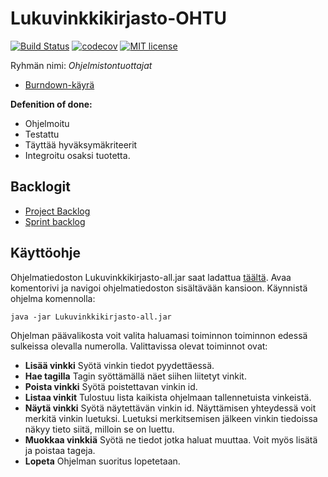 # Lukuvinkkikirjasto-OHTU
[![Build Status](https://travis-ci.org/tattimus/Lukuvinkkikirjasto-OHTU.svg?branch=master)](https://travis-ci.org/tattimus/Lukuvinkkikirjasto-OHTU)
[![codecov](https://codecov.io/gh/tattimus/Lukuvinkkikirjasto-OHTU/branch/master/graph/badge.svg)](https://codecov.io/gh/tattimus/Lukuvinkkikirjasto-OHTU)
[![MIT license](https://img.shields.io/github/license/tattimus/Lukuvinkkikirjasto-OHTU.svg)](LICENSE)


Ryhmän nimi: *Ohjelmistontuottajat*

* [Burndown-käyrä](https://docs.google.com/spreadsheets/d/1F60Hm_2pOSuHzeR_-toV5Pt2lhebRR9-kvPmpjvZurc/edit?usp=sharing)

**Defenition of done:**
* Ohjelmoitu
* Testattu
* Täyttää hyväksymäkriteerit
* Integroitu osaksi tuotetta. 

## Backlogit

* [Project 
Backlog](https://github.com/tattimus/Lukuvinkkikirjasto-OHTU/projects/2)
* [Sprint 
backlog](https://github.com/tattimus/Lukuvinkkikirjasto-OHTU/projects/1)

## Käyttöohje

Ohjelmatiedoston Lukuvinkkikirjasto-all.jar saat ladattua [täältä](https://github.com/tattimus/Lukuvinkkikirjasto-OHTU/releases).
Avaa komentorivi ja navigoi ohjelmatiedoston sisältävään kansioon. Käynnistä ohjelma komennolla:
```
java -jar Lukuvinkkikirjasto-all.jar
```

Ohjelman päävalikosta voit valita haluamasi toiminnon toiminnon edessä sulkeissa olevalla numerolla. Valittavissa olevat toiminnot ovat:
* **Lisää vinkki** Syötä vinkin tiedot pyydettäessä.
* **Hae tagilla** Tagin syöttämällä näet siihen liitetyt vinkit.
* **Poista vinkki** Syötä poistettavan vinkin id.
* **Listaa vinkit** Tulostuu lista kaikista ohjelmaan tallennetuista vinkeistä.
* **Näytä vinkki** Syötä näytettävän vinkin id. Näyttämisen yhteydessä voit merkitä vinkin luetuksi. Luetuksi merkitsemisen jälkeen vinkin tiedoissa näkyy tieto siitä, milloin se on luettu.
* **Muokkaa vinkkiä** Syötä ne tiedot jotka haluat muuttaa. Voit myös lisätä ja poistaa tageja.
* **Lopeta** Ohjelman suoritus lopetetaan.
